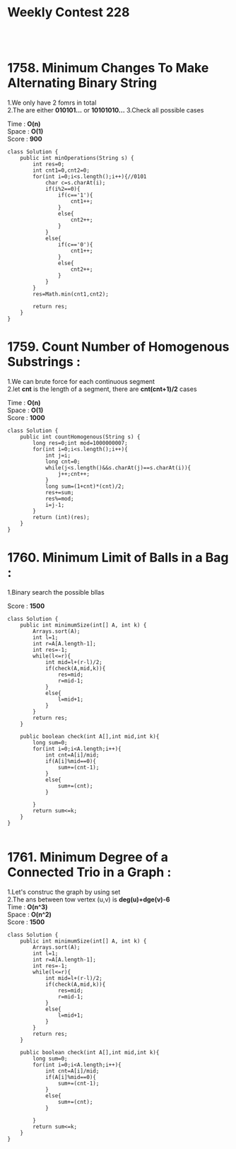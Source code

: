 # Weekly Contest 228
<br/><br/>
# 1758. Minimum Changes To Make Alternating Binary String
1.We only have 2 fomrs in total<br/>
2.The are either **010101...** or **10101010...**
3.Check all possible cases


Time : **O(n)**<br/>
Space : **O(1)**<br/>
Score : **900**<br/>
```
class Solution {
    public int minOperations(String s) {
        int res=0;
        int cnt1=0,cnt2=0;
        for(int i=0;i<s.length();i++){//0101
            char c=s.charAt(i);
            if(i%2==0){
                if(c=='1'){
                    cnt1++;
                }
                else{
                    cnt2++;
                }
            }
            else{
                if(c=='0'){
                    cnt1++;
                }
                else{
                    cnt2++;
                }
            }
        }
        res=Math.min(cnt1,cnt2);
        
        return res;
    }
}
```
   
# 1759. Count Number of Homogenous Substrings :    
1.We can brute force for each continuous segment<br/>
2.let **cnt** is the length of a segment, there  are **cnt(cnt+1)/2** cases<br/>

Time : **O(n)**<br/>
Space : **O(1)**<br/>
Score : **1000**<br/>
```
class Solution {
    public int countHomogenous(String s) {
        long res=0;int mod=1000000007;
        for(int i=0;i<s.length();i++){
            int j=i;
            long cnt=0;
            while(j<s.length()&&s.charAt(j)==s.charAt(i)){
                j++;cnt++;
            }
            long sum=(1+cnt)*(cnt)/2;
            res+=sum;
            res%=mod;
            i=j-1;
        }
        return (int)(res);
    }
}
```


# 1760. Minimum Limit of Balls in a Bag :
1.Binary search the possible bllas<br/>

Score : **1500**<br/>
```
class Solution {
    public int minimumSize(int[] A, int k) {
        Arrays.sort(A);
        int l=1;
        int r=A[A.length-1];
        int res=-1;
        while(l<=r){
            int mid=l+(r-l)/2;
            if(check(A,mid,k)){
                res=mid;
                r=mid-1;
            }
            else{
                l=mid+1;
            }
        }
        return res;
    }
    
    public boolean check(int A[],int mid,int k){
        long sum=0;
        for(int i=0;i<A.length;i++){
            int cnt=A[i]/mid;
            if(A[i]%mid==0){
                sum+=(cnt-1);
            }
            else{
                sum+=(cnt);
            }
            
        }
        return sum<=k;
    }
}
    
```

# 1761. Minimum Degree of a Connected Trio in a Graph :
1.Let's construc the graph by using set<br/>
2.The ans between tow vertex (u,v) is **deg(u)+dge(v)-6** <br/>
Time : **O(n^3)**<br/>
Space : **O(n^2)**<br/>
Score : **1500**<br/>

```
class Solution {
    public int minimumSize(int[] A, int k) {
        Arrays.sort(A);
        int l=1;
        int r=A[A.length-1];
        int res=-1;
        while(l<=r){
            int mid=l+(r-l)/2;
            if(check(A,mid,k)){
                res=mid;
                r=mid-1;
            }
            else{
                l=mid+1;
            }
        }
        return res;
    }
    
    public boolean check(int A[],int mid,int k){
        long sum=0;
        for(int i=0;i<A.length;i++){
            int cnt=A[i]/mid;
            if(A[i]%mid==0){
                sum+=(cnt-1);
            }
            else{
                sum+=(cnt);
            }
            
        }
        return sum<=k;
    }
}
```
